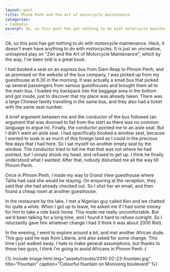 ```yaml
---
layout: post
title: Phonm Penh and the art of motorcycle maintenance
categories:
- Cambodia
excerpt: Ok, so this post has got nothing to do with motorcycle maintenance. Heck, it doesn't even have anything to do with motorcycles. It is just an uncreative, uninspired play on "Zen and the Art of Motorcycle Maintenance"
---
```


Ok, so this post has got nothing to do with motorcycle maintenance. Heck, it
doesn't even have anything to do with motorcycles. It is just an uncreative,
uninspired play on "Zen and the Art of Motorcycle Maintenance", which by the
way, I've been told is a great book.

I had booked a seat on an express bus from Siem Reap to Phnom Penh, and as
promised on the website of the bus company, I was picked up from my guesthouse
at 6.30 in the morning. It was actually a small bus that picked up several
passengers from various guesthouses and brought them all to the main bus. I
loaded my backpack into the baggage area in the bottom and got inside, just to
discover that my place was already taken. There was a large Chinese family
travelling in the same bus, and they also had a ticket with the same seat
number.

A brief argument between me and the conductor of the bus followed (an argument
that was doomed to fail from the start as there was no common language to argue
in). Finally, the conductor pointed me to an aisle seat. But I didn't want an
aisle seat. I had specifically booked a window seat, because I wanted to soak in
as much of this foreign land as I could in the precious few days that I had
here. So I sat myself on another empty seat by the window. The conductor tried
to tell me that that was not where he had pointed, but I simply shook my head,
and refused to get up. I think he finally understood what I wanted. After that,
nobody disturbed me all the way till Phnom Penh.

Once in Phnom Penh, I made my way to Grand View guesthouse where Talita had said
she would be staying. On enquiring at the reception, they said that she had
already checked out. So I shot her an email, and then found a cheap room at
another guesthouse.

In the restaurant by the lake, I met a Nigerian guy called Ken and we chatted
for quite a while. When I got up to leave, he asked me if I had some money for
him to take a ride back home. This made me really uncomfortable. But we'd been
talking for a long time, and I found it hard to refuse outright. So I
reluctantly gave him whatever change I had (I think it was about 2000 Riel).

In the evening, I went to explore around a bit, and met another African dude.
This guy said he was from Liberia, and also asked for some change. This time I
just walked away. I hate to make general assumptions, but thanks to these two
guys, I think I'm going to avoid Africans in Phnom Penh :(

{% include image.html
    img="assets/travels/2010-02-23-fountain.jpg"
    title="Fountain"
    caption="Colourful fountain on Monivong boulevard" %}
